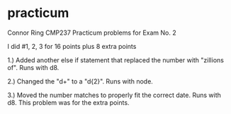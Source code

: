 # practicum
Connor Ring
CMP237 Practicum problems for Exam No. 2

I did #1, 2, 3 for 16 points plus 8 extra points

1.) Added another else if statement that replaced the number with "zillions of". Runs with d8.

2.) Changed the "d+" to a "d{2}". Runs with node.

3.) Moved the number matches to properly fit the correct date. Runs with d8. This problem was for the extra points.
